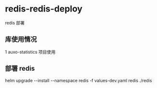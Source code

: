 # redis-redis-deploy

redis 部署

## 库使用情况

1 auxo-statistics 项目使用

## 部署 redis

helm upgrade --install --namespace redis -f values-dev.yaml redis ./redis
